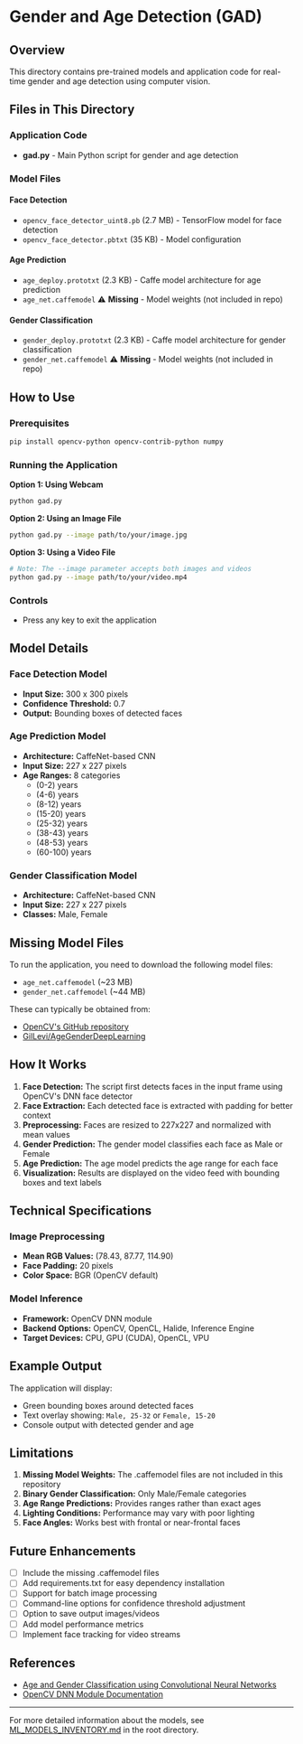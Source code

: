# Gender and Age Detection (GAD)

## Overview
This directory contains pre-trained models and application code for real-time gender and age detection using computer vision.

## Files in This Directory

### Application Code
- **gad.py** - Main Python script for gender and age detection

### Model Files

#### Face Detection
- `opencv_face_detector_uint8.pb` (2.7 MB) - TensorFlow model for face detection
- `opencv_face_detector.pbtxt` (35 KB) - Model configuration

#### Age Prediction
- `age_deploy.prototxt` (2.3 KB) - Caffe model architecture for age prediction
- `age_net.caffemodel` ⚠️ **Missing** - Model weights (not included in repo)

#### Gender Classification
- `gender_deploy.prototxt` (2.3 KB) - Caffe model architecture for gender classification
- `gender_net.caffemodel` ⚠️ **Missing** - Model weights (not included in repo)

## How to Use

### Prerequisites
```bash
pip install opencv-python opencv-contrib-python numpy
```

### Running the Application

**Option 1: Using Webcam**
```bash
python gad.py
```

**Option 2: Using an Image File**
```bash
python gad.py --image path/to/your/image.jpg
```

**Option 3: Using a Video File**
```bash
# Note: The --image parameter accepts both images and videos
python gad.py --image path/to/your/video.mp4
```

### Controls
- Press any key to exit the application

## Model Details

### Face Detection Model
- **Input Size:** 300 x 300 pixels
- **Confidence Threshold:** 0.7
- **Output:** Bounding boxes of detected faces

### Age Prediction Model
- **Architecture:** CaffeNet-based CNN
- **Input Size:** 227 x 227 pixels
- **Age Ranges:** 8 categories
  - (0-2) years
  - (4-6) years
  - (8-12) years
  - (15-20) years
  - (25-32) years
  - (38-43) years
  - (48-53) years
  - (60-100) years

### Gender Classification Model
- **Architecture:** CaffeNet-based CNN
- **Input Size:** 227 x 227 pixels
- **Classes:** Male, Female

## Missing Model Files

To run the application, you need to download the following model files:
- `age_net.caffemodel` (~23 MB)
- `gender_net.caffemodel` (~44 MB)

These can typically be obtained from:
- [OpenCV's GitHub repository](https://github.com/opencv/opencv/tree/master/samples/dnn)
- [GilLevi/AgeGenderDeepLearning](https://github.com/GilLevi/AgeGenderDeepLearning)

## How It Works

1. **Face Detection:** The script first detects faces in the input frame using OpenCV's DNN face detector
2. **Face Extraction:** Each detected face is extracted with padding for better context
3. **Preprocessing:** Faces are resized to 227x227 and normalized with mean values
4. **Gender Prediction:** The gender model classifies each face as Male or Female
5. **Age Prediction:** The age model predicts the age range for each face
6. **Visualization:** Results are displayed on the video feed with bounding boxes and text labels

## Technical Specifications

### Image Preprocessing
- **Mean RGB Values:** (78.43, 87.77, 114.90)
- **Face Padding:** 20 pixels
- **Color Space:** BGR (OpenCV default)

### Model Inference
- **Framework:** OpenCV DNN module
- **Backend Options:** OpenCV, OpenCL, Halide, Inference Engine
- **Target Devices:** CPU, GPU (CUDA), OpenCL, VPU

## Example Output

The application will display:
- Green bounding boxes around detected faces
- Text overlay showing: `Male, 25-32` or `Female, 15-20`
- Console output with detected gender and age

## Limitations

1. **Missing Model Weights:** The .caffemodel files are not included in this repository
2. **Binary Gender Classification:** Only Male/Female categories
3. **Age Range Predictions:** Provides ranges rather than exact ages
4. **Lighting Conditions:** Performance may vary with poor lighting
5. **Face Angles:** Works best with frontal or near-frontal faces

## Future Enhancements

- [ ] Include the missing .caffemodel files
- [ ] Add requirements.txt for easy dependency installation
- [ ] Support for batch image processing
- [ ] Command-line options for confidence threshold adjustment
- [ ] Option to save output images/videos
- [ ] Add model performance metrics
- [ ] Implement face tracking for video streams

## References

- [Age and Gender Classification using Convolutional Neural Networks](https://talhassner.github.io/home/publication/2015_CVPR)
- [OpenCV DNN Module Documentation](https://docs.opencv.org/master/d2/d58/tutorial_table_of_content_dnn.html)

---

For more detailed information about the models, see [ML_MODELS_INVENTORY.md](../ML_MODELS_INVENTORY.md) in the root directory.
